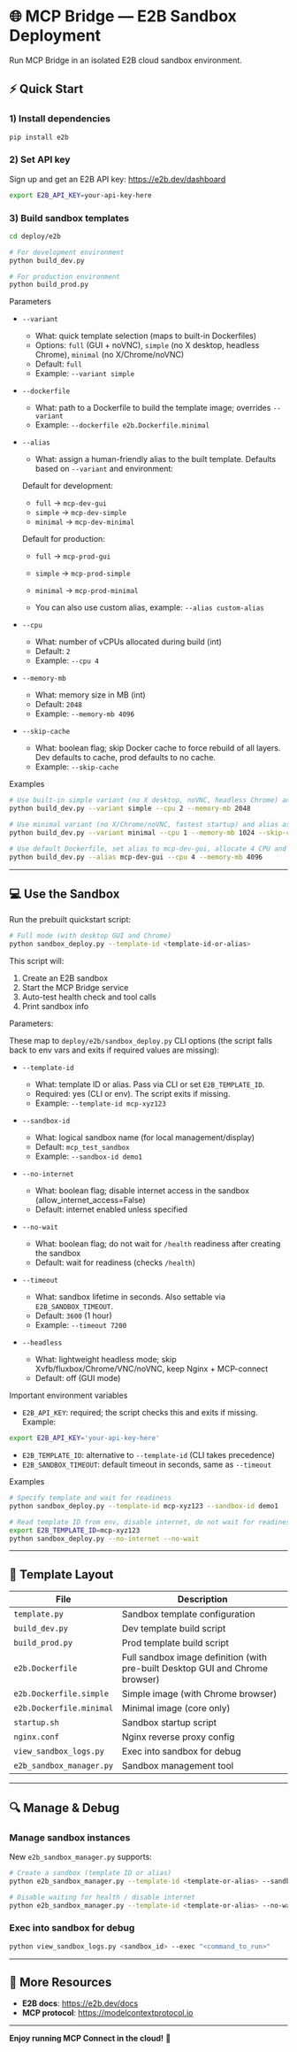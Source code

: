 # 🌐 MCP Bridge — E2B Sandbox Deployment

Run MCP Bridge in an isolated E2B cloud sandbox environment.

## ⚡ Quick Start

### 1) Install dependencies

```bash
pip install e2b
```

### 2) Set API key

Sign up and get an E2B API key: https://e2b.dev/dashboard

```bash
export E2B_API_KEY=your-api-key-here
```

### 3) Build sandbox templates

```bash
cd deploy/e2b

# For development environment
python build_dev.py

# For production environment
python build_prod.py
```

Parameters

- `--variant`
  - What: quick template selection (maps to built-in Dockerfiles)
  - Options: `full` (GUI + noVNC), `simple` (no X desktop, headless Chrome), `minimal` (no X/Chrome/noVNC)
  - Default: `full`
  - Example: `--variant simple`

- `--dockerfile`
  - What: path to a Dockerfile to build the template image; overrides `--variant`
  - Example: `--dockerfile e2b.Dockerfile.minimal`

- `--alias`
  - What: assign a human-friendly alias to the built template. Defaults based on `--variant` and environment:

  Default for development:
    - `full` → `mcp-dev-gui`
    - `simple` → `mcp-dev-simple`
    - `minimal` → `mcp-dev-minimal`

  Default for production:
    - `full` → `mcp-prod-gui`
    - `simple` → `mcp-prod-simple`
    - `minimal` → `mcp-prod-minimal`

  
  - You can also use custom alias, example: `--alias custom-alias`

- `--cpu`
  - What: number of vCPUs allocated during build (int)
  - Default: `2`
  - Example: `--cpu 4`

- `--memory-mb`
  - What: memory size in MB (int)
  - Default: `2048`
  - Example: `--memory-mb 4096`

- `--skip-cache`
  - What: boolean flag; skip Docker cache to force rebuild of all layers. Dev defaults to cache, prod defaults to no cache.
  - Example: `--skip-cache`

Examples

```bash
# Use built-in simple variant (no X desktop, noVNC, headless Chrome) and alias as mcp-dev-simple
python build_dev.py --variant simple --cpu 2 --memory-mb 2048

# Use minimal variant (no X/Chrome/noVNC, fastest startup) and alias as mcp-dev-minimal
python build_dev.py --variant minimal --cpu 1 --memory-mb 1024 --skip-cache

# Use default Dockerfile, set alias to mcp-dev-gui, allocate 4 CPU and 4GB RAM
python build_dev.py --alias mcp-dev-gui --cpu 4 --memory-mb 4096
```

---

## 💻 Use the Sandbox

Run the prebuilt quickstart script:

```bash
# Full mode (with desktop GUI and Chrome)
python sandbox_deploy.py --template-id <template-id-or-alias>
```

This script will:
1. Create an E2B sandbox
2. Start the MCP Bridge service
3. Auto-test health check and tool calls
4. Print sandbox info

Parameters:

These map to `deploy/e2b/sandbox_deploy.py` CLI options (the script falls back to env vars and exits if required values are missing):

- `--template-id`
  - What: template ID or alias. Pass via CLI or set `E2B_TEMPLATE_ID`.
  - Required: yes (CLI or env). The script exits if missing.
  - Example: `--template-id mcp-xyz123`

- `--sandbox-id`
  - What: logical sandbox name (for local management/display)
  - Default: `mcp_test_sandbox`
  - Example: `--sandbox-id demo1`

- `--no-internet`
  - What: boolean flag; disable internet access in the sandbox (allow_internet_access=False)
  - Default: internet enabled unless specified

- `--no-wait`
  - What: boolean flag; do not wait for `/health` readiness after creating the sandbox
  - Default: wait for readiness (checks `/health`)

- `--timeout`
  - What: sandbox lifetime in seconds. Also settable via `E2B_SANDBOX_TIMEOUT`.
  - Default: `3600` (1 hour)
  - Example: `--timeout 7200`

- `--headless`
  - What: lightweight headless mode; skip Xvfb/fluxbox/Chrome/VNC/noVNC, keep Nginx + MCP-connect
  - Default: off (GUI mode)

Important environment variables

- `E2B_API_KEY`: required; the script checks this and exits if missing. Example:

```bash
export E2B_API_KEY='your-api-key-here'
```

- `E2B_TEMPLATE_ID`: alternative to `--template-id` (CLI takes precedence)
- `E2B_SANDBOX_TIMEOUT`: default timeout in seconds, same as `--timeout`

Examples

```bash
# Specify template and wait for readiness
python sandbox_deploy.py --template-id mcp-xyz123 --sandbox-id demo1

# Read template ID from env, disable internet, do not wait for readiness
export E2B_TEMPLATE_ID=mcp-xyz123
python sandbox_deploy.py --no-internet --no-wait
```

---

## 📁 Template Layout

| File | Description |
|------|-------------|
| `template.py` | Sandbox template configuration |
| `build_dev.py` | Dev template build script |
| `build_prod.py` | Prod template build script |
| `e2b.Dockerfile` | Full sandbox image definition (with pre-built Desktop GUI and Chrome browser) |
| `e2b.Dockerfile.simple` | Simple image (with Chrome browser) |
| `e2b.Dockerfile.minimal` | Minimal image (core only) |
| `startup.sh` | Sandbox startup script |
| `nginx.conf` | Nginx reverse proxy config |
| `view_sandbox_logs.py` | Exec into sandbox for debug |
| `e2b_sandbox_manager.py` | Sandbox management tool |

---

## 🔍 Manage & Debug

### Manage sandbox instances

New `e2b_sandbox_manager.py` supports:

```bash
# Create a sandbox (template ID or alias)
python e2b_sandbox_manager.py --template-id <template-or-alias> --sandbox-id demo1

# Disable waiting for health / disable internet
python e2b_sandbox_manager.py --template-id <template-or-alias> --no-wait --no-internet
```

### Exec into sandbox for debug

```bash
python view_sandbox_logs.py <sandbox_id> --exec "<command_to_run>"
```

---

## 📖 More Resources

- **E2B docs**: https://e2b.dev/docs
- **MCP protocol**: https://modelcontextprotocol.io

---


**Enjoy running MCP Connect in the cloud!** 🎉
